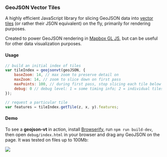 ### GeoJSON Vector Tiles

A highly efficient JavaScript library for slicing GeoJSON data
into [vector tiles](https://github.com/mapbox/vector-tile-spec/)
(or rather their JSON equivalent) on the fly,
primarily for rendering purposes.

Created to power GeoJSON rendering in [Mapbox GL JS](https://github.com/mapbox/mapbox-gl-js),
but can be useful for other data visualization purposes.

#### Usage

```js
// build an initial index of tiles
var tileIndex = geojsonvt(geoJSON, {
	baseZoom: 14, // max zoom to preserve detail on
	maxZoom: 14, // zoom to slice down on first pass
	maxPoints: 100, // during first pass, stop slicing each tile below this number of points
	debug: 0 // debug level: 1 = some timing info; 2 = individual tiles timing;
});

// request a particular tile
var features = tileIndex.getTile(z, x, y).features;
```

#### Demo

To see a **geojson-vt** in action, install [Browserify](http://browserify.org/#install), run  `npm run build-dev`,
then open `debug/index.html` in your browser and drag any GeoJSON on the page.
It was tested on files up to 100Mb:

![](https://cloud.githubusercontent.com/assets/25395/5328953/4edebdac-7d64-11e4-8e99-dddfd00851fb.gif)
